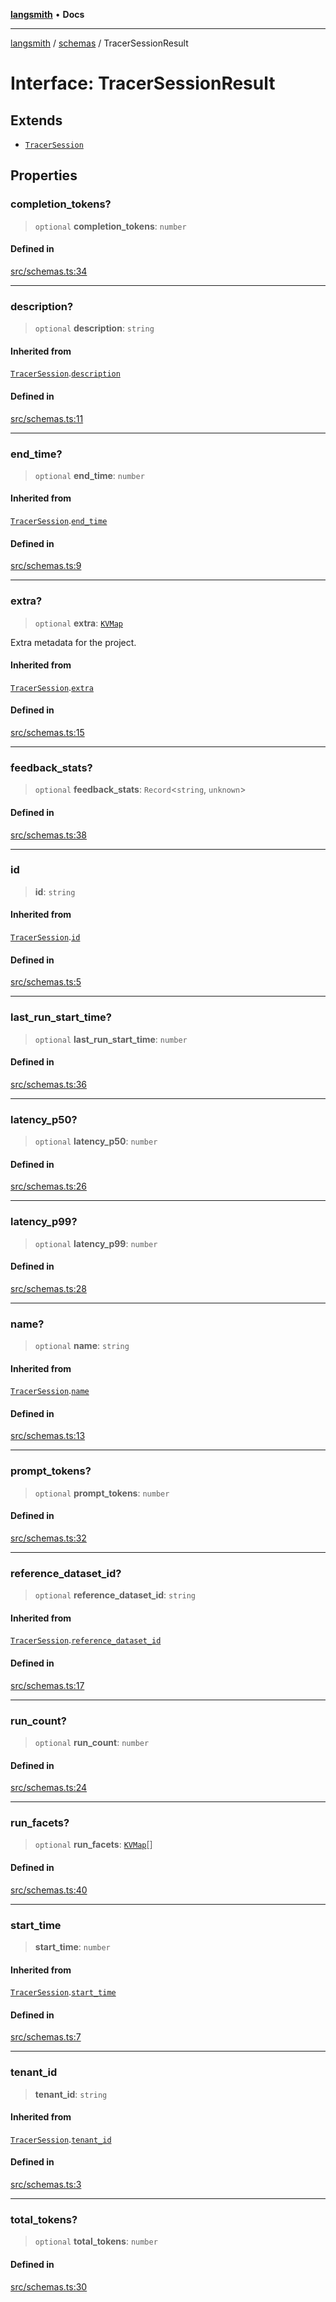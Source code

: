[**langsmith**](../../README.md) • **Docs**

***

[langsmith](../../README.md) / [schemas](../README.md) / TracerSessionResult

# Interface: TracerSessionResult

## Extends

- [`TracerSession`](TracerSession.md)

## Properties

### completion\_tokens?

> `optional` **completion\_tokens**: `number`

#### Defined in

[src/schemas.ts:34](https://github.com/langchain-ai/langsmith-sdk/blob/da3c1bb4f1396b48909bf0abac53fd717458c764/js/src/schemas.ts#L34)

***

### description?

> `optional` **description**: `string`

#### Inherited from

[`TracerSession`](TracerSession.md).[`description`](TracerSession.md#description)

#### Defined in

[src/schemas.ts:11](https://github.com/langchain-ai/langsmith-sdk/blob/da3c1bb4f1396b48909bf0abac53fd717458c764/js/src/schemas.ts#L11)

***

### end\_time?

> `optional` **end\_time**: `number`

#### Inherited from

[`TracerSession`](TracerSession.md).[`end_time`](TracerSession.md#end_time)

#### Defined in

[src/schemas.ts:9](https://github.com/langchain-ai/langsmith-sdk/blob/da3c1bb4f1396b48909bf0abac53fd717458c764/js/src/schemas.ts#L9)

***

### extra?

> `optional` **extra**: [`KVMap`](../type-aliases/KVMap.md)

Extra metadata for the project.

#### Inherited from

[`TracerSession`](TracerSession.md).[`extra`](TracerSession.md#extra)

#### Defined in

[src/schemas.ts:15](https://github.com/langchain-ai/langsmith-sdk/blob/da3c1bb4f1396b48909bf0abac53fd717458c764/js/src/schemas.ts#L15)

***

### feedback\_stats?

> `optional` **feedback\_stats**: `Record`\<`string`, `unknown`\>

#### Defined in

[src/schemas.ts:38](https://github.com/langchain-ai/langsmith-sdk/blob/da3c1bb4f1396b48909bf0abac53fd717458c764/js/src/schemas.ts#L38)

***

### id

> **id**: `string`

#### Inherited from

[`TracerSession`](TracerSession.md).[`id`](TracerSession.md#id)

#### Defined in

[src/schemas.ts:5](https://github.com/langchain-ai/langsmith-sdk/blob/da3c1bb4f1396b48909bf0abac53fd717458c764/js/src/schemas.ts#L5)

***

### last\_run\_start\_time?

> `optional` **last\_run\_start\_time**: `number`

#### Defined in

[src/schemas.ts:36](https://github.com/langchain-ai/langsmith-sdk/blob/da3c1bb4f1396b48909bf0abac53fd717458c764/js/src/schemas.ts#L36)

***

### latency\_p50?

> `optional` **latency\_p50**: `number`

#### Defined in

[src/schemas.ts:26](https://github.com/langchain-ai/langsmith-sdk/blob/da3c1bb4f1396b48909bf0abac53fd717458c764/js/src/schemas.ts#L26)

***

### latency\_p99?

> `optional` **latency\_p99**: `number`

#### Defined in

[src/schemas.ts:28](https://github.com/langchain-ai/langsmith-sdk/blob/da3c1bb4f1396b48909bf0abac53fd717458c764/js/src/schemas.ts#L28)

***

### name?

> `optional` **name**: `string`

#### Inherited from

[`TracerSession`](TracerSession.md).[`name`](TracerSession.md#name)

#### Defined in

[src/schemas.ts:13](https://github.com/langchain-ai/langsmith-sdk/blob/da3c1bb4f1396b48909bf0abac53fd717458c764/js/src/schemas.ts#L13)

***

### prompt\_tokens?

> `optional` **prompt\_tokens**: `number`

#### Defined in

[src/schemas.ts:32](https://github.com/langchain-ai/langsmith-sdk/blob/da3c1bb4f1396b48909bf0abac53fd717458c764/js/src/schemas.ts#L32)

***

### reference\_dataset\_id?

> `optional` **reference\_dataset\_id**: `string`

#### Inherited from

[`TracerSession`](TracerSession.md).[`reference_dataset_id`](TracerSession.md#reference_dataset_id)

#### Defined in

[src/schemas.ts:17](https://github.com/langchain-ai/langsmith-sdk/blob/da3c1bb4f1396b48909bf0abac53fd717458c764/js/src/schemas.ts#L17)

***

### run\_count?

> `optional` **run\_count**: `number`

#### Defined in

[src/schemas.ts:24](https://github.com/langchain-ai/langsmith-sdk/blob/da3c1bb4f1396b48909bf0abac53fd717458c764/js/src/schemas.ts#L24)

***

### run\_facets?

> `optional` **run\_facets**: [`KVMap`](../type-aliases/KVMap.md)[]

#### Defined in

[src/schemas.ts:40](https://github.com/langchain-ai/langsmith-sdk/blob/da3c1bb4f1396b48909bf0abac53fd717458c764/js/src/schemas.ts#L40)

***

### start\_time

> **start\_time**: `number`

#### Inherited from

[`TracerSession`](TracerSession.md).[`start_time`](TracerSession.md#start_time)

#### Defined in

[src/schemas.ts:7](https://github.com/langchain-ai/langsmith-sdk/blob/da3c1bb4f1396b48909bf0abac53fd717458c764/js/src/schemas.ts#L7)

***

### tenant\_id

> **tenant\_id**: `string`

#### Inherited from

[`TracerSession`](TracerSession.md).[`tenant_id`](TracerSession.md#tenant_id)

#### Defined in

[src/schemas.ts:3](https://github.com/langchain-ai/langsmith-sdk/blob/da3c1bb4f1396b48909bf0abac53fd717458c764/js/src/schemas.ts#L3)

***

### total\_tokens?

> `optional` **total\_tokens**: `number`

#### Defined in

[src/schemas.ts:30](https://github.com/langchain-ai/langsmith-sdk/blob/da3c1bb4f1396b48909bf0abac53fd717458c764/js/src/schemas.ts#L30)
